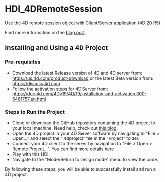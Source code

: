 # HDI_4DRemoteSession

Use the 4D remote session object with Client/Server application (4D 20 R5)

Find more information on the [blog post](https://blog.4d.com/).

## Installing and Using a 4D Project

### Pre-requisites

* Download the latest Release version of 4D and 4D server from: https://us.4d.com/product-download or the latest Beta version from: https://discuss.4d.com
* Follow the activation steps for 4D Server from: https://doc.4d.com/4Dv19/4D/19/Installation-and-activation.300-5461757.en.html

### Steps to Run the Project

* Clone or download the GitHub repository containing the 4D project to your local machine. Need help, check out [this blog](https://blog.4d.com/github-4d-depot/).
* Open the 4D project in your 4D Server software by navigating to "File > Open..." and select the ".4dproject" file in the "Project" folder.  
* Connect your 4D client to the server by navigation to "File > Open > Remote Project...". You can find more details [here](https://developer.4d.com/docs/Desktop/clientServer#opening-a-remote-project)
* Play with this HDI.
* Navigate to the "Mode/Return to design mode" menu to view the code.

By following these steps, you will be able to successfully install and run a 4D project.
